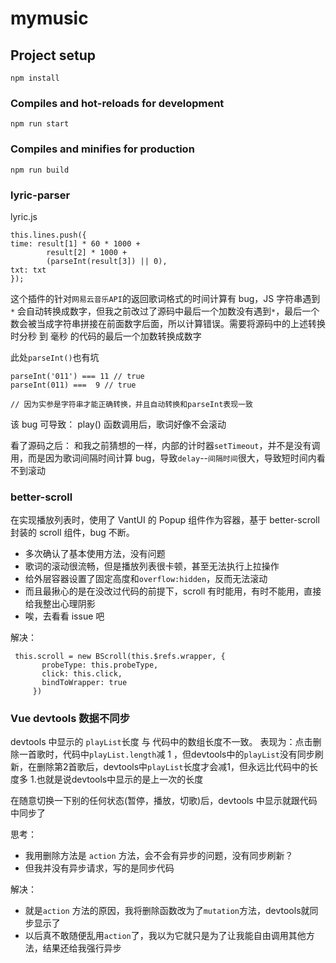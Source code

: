 # mymusic

## Project setup

```
npm install
```

### Compiles and hot-reloads for development

```
npm run start
```

### Compiles and minifies for production

```
npm run build
```

### lyric-parser

lyric.js

```
this.lines.push({
time: result[1] * 60 * 1000 +
        result[2] * 1000 +
        (parseInt(result[3]) || 0),
txt: txt
});
```

这个插件的针对`网易云音乐API`的返回歌词格式的时间计算有 bug，JS 字符串遇到 `*` 会自动转换成数字，但我之前改过了源码中最后一个加数没有遇到`*`，最后一个数会被当成字符串拼接在前面数字后面，所以计算错误。需要将源码中的上述转换 时分秒 到 毫秒 的代码的最后一个加数转换成数字

此处`parseInt()`也有坑
```
parseInt('011') === 11 // true
parseInt(011) ===  9 // true

// 因为实参是字符串才能正确转换，并且自动转换和parseInt表现一致
```

该 bug 可导致：
play() 函数调用后，歌词好像不会滚动

看了源码之后：
和我之前猜想的一样，内部的计时器`setTimeout`，并不是没有调用，而是因为歌词间隔时间计算 bug，导致`delay`--`间隔时间`很大，导致短时间内看不到滚动

### better-scroll

在实现播放列表时，使用了 VantUI 的 Popup 组件作为容器，基于 better-scroll 封装的 scroll 组件，bug 不断。

- 多次确认了基本使用方法，没有问题
- 歌词的滚动很流畅，但是播放列表很卡顿，甚至无法执行上拉操作
- 给外层容器设置了固定高度和`overflow:hidden`，反而无法滚动
- 而且最揪心的是在没改过代码的前提下，scroll 有时能用，有时不能用，直接给我整出心理阴影
- 唉，去看看 issue 吧

解决：

```
 this.scroll = new BScroll(this.$refs.wrapper, {
       probeType: this.probeType,
       click: this.click,
       bindToWrapper: true
     })
```

### Vue devtools 数据不同步
devtools 中显示的 `playList`长度 与 代码中的数组长度不一致。
表现为：点击删除一首歌时，代码中`playList.length`减 1 ，但devtools中的`playList`没有同步刷新，在删除第2首歌后，devtools中`playList`长度才会减1，但永远比代码中的长度多 1.也就是说devtools中显示的是上一次的长度

在随意切换一下别的任何状态(暂停，播放，切歌)后，devtools 中显示就跟代码中同步了

思考：
- 我用删除方法是 `action` 方法，会不会有异步的问题，没有同步刷新？
- 但我并没有异步请求，写的是同步代码

解决：
- 就是`action` 方法的原因，我将删除函数改为了`mutation`方法，devtools就同步显示了
- 以后真不敢随便乱用`action`了，我以为它就只是为了让我能自由调用其他方法，结果还给我强行异步
